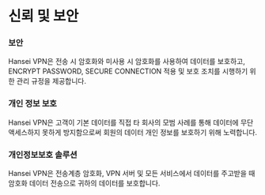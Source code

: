 # 신뢰 및 보안



### 보안 

Hansei VPN은 전송 시 암호화와 미사용 시 암호화를 사용하여 데이터를 보호하고, ENCRYPT PASSWORD, SECURE CONNECTION 적용 및 보호 조치를 시행하기 위한 관리 규정을 제공합니다.



### 개인 정보 보호 

Hansei VPN은 고객이 기본 데이터를 직접 타 회사의 모범 사례를 통해 데이터에 무단 액세스하지 못하게 방지함으로써 회원의 데이터 개인 정보를 보호하기 위해 노력합니다.

### 개인정보보호 솔루션

Hansei VPN은 전송계층 암호화, VPN 서버 및 모든 서비스에서 데이터를 주고받을 때 암호화 데이터 전송으로 귀하의 데이터를 보호합니다.
